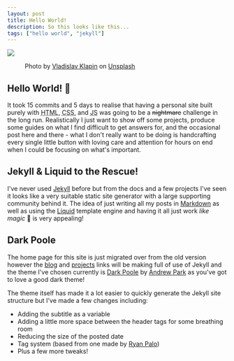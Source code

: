 ```yaml
---
layout: post
title: Hello World!
description: So this looks like this...
tags: ["hello world", "jekyll"]
---
```


<div class="post-cover">
<img src="/assets/images{{ page.url }}cover.jpg" />
<figure class="cover-caption">Photo by <a href="https://unsplash.com/@lemonvlad?utm_source=unsplash&amp;utm_medium=referral&amp;utm_content=creditCopyText">Vladislav Klapin</a> on <a href="https://unsplash.com/s/photos/hello?utm_source=unsplash&amp;utm_medium=referral&amp;utm_content=creditCopyText">Unsplash</a></figure>
</div>

## Hello World! :wave:

It took 15 commits and 5 days to realise that having a personal site built purely with <abbr title="HyperText Markup Language">HTML</abbr>, <abbr title="Cascading Style Sheets">CSS</abbr>, and <abbr title="JavaScript">JS</abbr> was going to be a <del>nightmare</del> challenge in the long run. Realistically I just want to show off some projects, produce some guides on what I find difficult to get answers for, and the occasional post here and there - what I don't really want to be doing is handcrafting every single little button with loving care and attention for hours on end when I could be focusing on what's important.  

## Jekyll & Liquid to the Rescue!

I've never used [Jekyll][1] before but from the docs and a few projects I've seen it looks like a very suitable static site generator with a large supporting community behind it. The idea of just writing all my posts in [Markdown][2] as well as using the [Liquid][8] template engine and having it all just work *like magic* :tada: is very appealing!  

## Dark Poole

The home page for this site is just migrated over from the old version however the [blog][2] and [projects][4] links will be making full of use of Jekyll and the theme I've chosen currently is [Dark Poole][5] by [Andrew Park][6] as you've got to love a good dark theme! 

The theme itself has made it a lot easier to quickly generate the Jekyll site structure but I've made a few changes including:

* Adding the subtitle as a variable
* Adding a little more space between the header tags for some breathing room
* Reducing the size of the posted date
* Tag system (based from one made by [Ryan Palo][7])
* Plus a few more tweaks! 

[1]: https://jekyllrb.com/
[2]: https://daringfireball.net/projects/markdown/
[3]: https://samwelek.co.uk/blog/
[4]: https://samwelek.co.uk/projects/
[5]: https://github.com/andrewhwanpark/dark-poole
[6]: https://github.com/andrewhwanpark
[7]: https://www.assertnotmagic.com/2017/04/25/jekyll-tags-the-easy-way/
[8]: https://shopify.github.io/liquid/